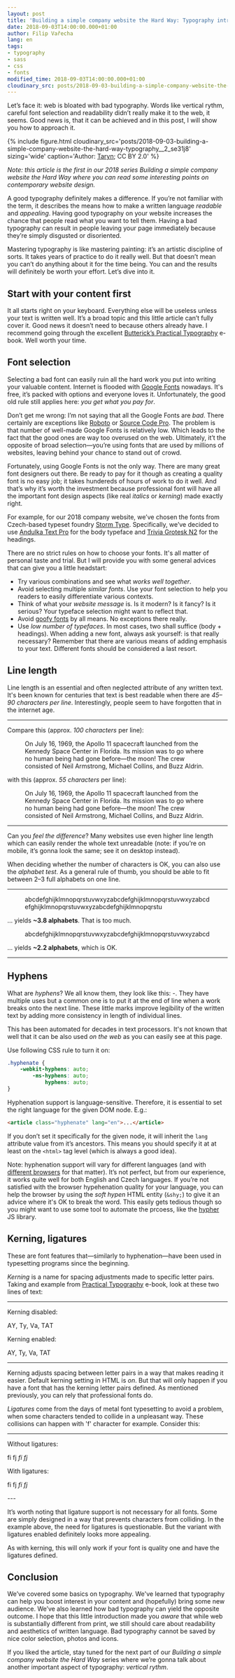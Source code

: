 ```yaml
---
layout: post
title: 'Building a simple company website the Hard Way: Typography intro'
date: 2018-09-03T14:00:00.000+01:00
author: Filip Vařecha
lang: en
tags:
- typography
- sass
- css
- fonts
modified_time: 2018-09-03T14:00:00.000+01:00
cloudinary_src: posts/2018-09-03-building-a-simple-company-website-the-hard-way-typography__2_se31j8
---
```


Let’s face it: web is bloated with bad typography. Words like vertical
rythm, careful font selection and readability didn’t really make it to the web,
it seems. Good news is, that it can be achieved and in this post, I will show
you how to approach it.

{% include figure.html cloudinary_src='posts/2018-09-03-building-a-simple-company-website-the-hard-way-typography__2_se31j8' sizing='wide' caption='Author: <a href="https://www.flickr.com/photos/tarale/2897185492" rel="noopener" target="_blank">Taryn</a>; CC BY 2.0' %}

*Note: this article is the first in our 2018 series Building a simple company
website the Hard Way where you can read some interesting points on contemporary
website design.*

A good typography definitely makes a difference. If you’re not familiar with the
term, it describes the means how to make a written language *readable* and
*appealing*. Having good typography on your website increases the chance that people read
what you want to tell them. Having a bad typography can result in people leaving
your page immediately because they’re simply disgusted or disoriented.

Mastering typography is like mastering painting: it’s an artistic discipline of sorts. It
takes years of practice to do it really well. But that doesn’t mean you can’t do
anything about it for the time being. You can and the results will definitely be worth
your effort. Let’s dive into it.

## Start with your content first

It all starts right on your keyboard. Everything else will be useless
unless your text is written well. It’s a broad topic and this little article
can’t fully cover it. Good news it doesn’t need to because others already have.
I recommend going through the excellent [Butterick’s Practical Typography][5]
e-book. Well worth your time.

## Font selection

Selecting a bad font can easily ruin all the hard work you put into writing your
valuable content. Internet is flooded with [Google Fonts][1] nowadays. It's
free, it’s packed with options and everyone loves it. Unfortunately, the good old
rule still applies here: *you get what you pay for*.

Don’t get me wrong: I’m not saying that all the Google Fonts are *bad*. There
certainly are exceptions like [Roboto][2] or [Source Code Pro][3]. The
problem is that number of well-made Google Fonts is relatively low. Which leads to the fact
that the good ones are way too overused on the web. Ultimately, it’t
the opposite of broad selection&mdash;you’re using fonts that are used by
millions of websites, leaving behind your chance to stand out of crowd.

Fortunately, using Google Fonts is not the only way. There are many great font
designers out there. Be ready to pay for it though as creating a quality font is
no easy job; it takes hundereds of hours of work to do it well. And that’s why
it’s worth the investment because professional font will have all the important
font design aspects (like real *italics* or *kerning*) made exactly right.

For example, for our 2018 company website, we’ve chosen the fonts from Czech-based typeset
foundry [Storm Type][4]. Specifically, we’ve decided to use [Andulka Text
Pro](https://www.stormtype.com/typefaces/841) for the body typeface and [Trivia
Grotesk N2](https://www.stormtype.com/typefaces/2239) for the headings.

There are no strict rules on how to choose your fonts. It's all
matter of personal taste and trial. But I will provide you with some general
advices that can give you a little headstart:

* Try various combinations and see what *works well together*.
* Avoid selecting multiple *similar fonts*. Use your font selection to help you
  readers to easily differentiate various contexts.
* Think of what your *website message* is. Is it modern? Is it fancy? Is it
  serious? Your typeface selection might want to reflect that.
* Avoid [goofy fonts](https://practicaltypography.com/goofy-fonts.html) by all
  means. No exceptions there really.
* Use *low number of typefaces*. In most cases, two shall
  suffice (body + headings). When adding a new font, always ask yourself: is that really
  necessary?  Remember that there are various means of adding emphasis to your
  text. Different fonts should be considered a last resort.

## Line length

Line length is an essential and often neglected attribute of any written text.
It's been known for centuries that text is best readable when there are *45&ndash;90
characters per line*. Interestingly, people seem to have forgotten that in the
internet age.

---

Compare this (approx. *100 characters* per line):

<figure class="figure figure--wide figure--left">
<p>On July 16, 1969, the Apollo 11 spacecraft launched from the Kennedy Space
Center in Florida. Its mission was to go where no human being had gone
before—the moon! The crew consisted of Neil Armstrong, Michael Collins,
and Buzz Aldrin.</p>
</figure>

with this (approx. *55 characters* per line):

<figure class="figure figure--left">
<p>On July 16, 1969, the Apollo 11 spacecraft launched from the Kennedy Space
Center in Florida. Its mission was to go where no human being had gone
before—the moon! The crew consisted of Neil Armstrong, Michael Collins,
and Buzz Aldrin.</p>
</figure>

---

Can you *feel the difference*? Many websites use even higher line length
which can easily render the whole text unreadable (note: if you’re on mobile,
it’s gonna look the same; see it on desktop instead).

When deciding whether the number of characters is OK, you can also use the
*alphabet test*. As a general rule of thumb, you should be able to fit between
2&ndash;3 full alphabets on one line.

---

<figure class="figure figure--wide figure--left">
<p>abcdefghijklmnopqrstuvwxyzabcdefghijklmnopqrstuvwxyzabcdefghijklmnopqrstuvwxyzabcdefghijklmnopqrstu</p>
</figure>

&hellip; yields **~3.8 alphabets**. That is too much.


<figure class="figure figure--left">
<p>abcdefghijklmnopqrstuvwxyzabcdefghijklmnopqrstuvwxyzabcd</p>
</figure>

&hellip; yields **~2.2 alphabets**, which is OK.

---

## Hyphens

What are *hyphens*? We all know them, they look like this: -. They have multiple
uses but a common one is to put it at the end of line when a work breaks onto
the next line. These little marks improve legibility of the written text by adding more
consistency in length of individual lines.

This has been automated for decades in text processors. It's not known
that well that it can be also used *on the web* as you can easily see at this page.

Use following CSS rule to turn it on:

```css
.hyphenate {
    -webkit-hyphens: auto;
        -ms-hyphens: auto;
            hyphens: auto;
}
```

Hyphenation support is language-sensitive. Therefore, it is essential to
set the right language for the given DOM node. E.g.:

```html
<article class="hyphenate" lang="en">...</article>
```

If you don’t set it specifically for the given node, it will inherit the `lang` attribute
value from it’s ancestors. This means you should specify it at at least on the `<html>`
tag level (which is always a good idea).

Note: hyphenation support will vary for different languages (and with [different
browsers](caniuse.com/#search=hyphens) for that matter). It’s not perfect, but
from our experience, it works quite well for both English and Czech languages.
If you’re not satisfied with the browser hypehenation quality for your language,
you can help the browser by using the *soft hypen* HTML entity (`&shy;`) to give
it an advice where it's OK to break the word. This easily gets tedious though so
you might want to use some tool to automate the prcoess, like the
[hypher](https://github.com/bramstein/hypher) JS library.

## Kerning, ligatures

These are font features that&mdash;similarly to hyphenation&mdash;have been
used in typesetting programs since the beginning.

*Kerning* is a name for spacing adjustments made to specific letter pairs. Taking and
example from [Practical Typography](5) e-book, look at these two lines of text:

---

Kerning disabled:

<p class="alpha" style="font-kerning: none; -webkit-font-feature-settings: unset; font-feature-settings: unset;">
AY, Ty, Va, TAT
</p>

Kerning enabled:

<p class="alpha" style="font-kerning: auto; -webkit-font-feature-settings: unset; font-feature-settings: unset;">
AY, Ty, Va, TAT
</p>

---

Kerning adjusts spacing between letter pairs in a way that makes reading it easier.
Default kerning setting in HTML is *on*. But that will only happen if you have a
font that has the kerning letter pairs defined. As mentioned previously, you can
rely that professional fonts do.

*Ligatures* come from the days of metal font typesetting to avoid a problem, when
some characters tended to collide in a unpleasant way. These collisions can
happen with 'f' character for example. Consider this:

---
Without ligatures:

<p class="alpha" style="font-variant-ligatures: none; -webkit-font-feature-settings: unset; font-feature-settings: unset;">
<span>fi fj</span> <i>fi fj</i>
</p>

With ligatures:

<p class="alpha" style="font-variant-ligatures: normal; -webkit-font-feature-settings: 'liga'; font-feature-settings: 'liga';">
<span>fi fj</span> <i>fi fj</i>
</p>
---

It’s worth noting that ligature support is not necessary for all fonts. Some are
simply designed in a way that prevents characters from colliding. In the example
above, the need for ligatures is questionable. But the variant with ligatures
enabled definitely looks more appealing.

As with kerning, this will only work if your font is quality one and have the
ligatures defined.

## Conclusion

We’ve covered some basics on typography. We've learned that typography can help
you boost interest in your content and (hopefully) bring some new audience. We’ve also
learned how bad typography can yield the opposite outcome. I hope that this
little introduction made you *aware* that while web is substantially different
from print, we still should care about readability and aesthetics of written
language. Bad typography cannot be saved by nice color selection, photos and icons.

If you liked the article, stay tuned for the next part of our *Building a simple
company website the Hard Way* series where we’re gonna talk about another
important aspect of typography: *vertical rythm*.


[1]: https://fonts.google.com/
[2]: https://fonts.google.com/specimen/Roboto
[3]: https://fonts.google.com/specimen/Source+Code+Pro
[4]: https://www.stormtype.com/
[5]: https://practicaltypography.com/
